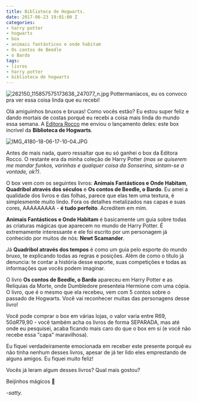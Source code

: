 ```yaml
---
title: Biblioteca de Hogwarts.
date: 2017-06-23 19:01:00 Z
categories:
- harry potter
- hogwarts
- box
- animais fantásticos e onde habitam
- Os contos de Beedle
- o Bardo
tags:
- livros
- harry potter
- biblioteca de hogwarts
---
```


![262150_115857575173638_247077_n.jpg](/uploads/262150_115857575173638_247077_n.jpg)
Pottermaníacos, eu os convoco pra ver essa coisa linda que eu recebi!

Olá amiguinhos bruxos e bruxas! Como vocês estão? Eu estou super feliz e dando mortais de costas porquê eu recebi a coisa mais linda do mundo essa semana. A [Editora Rocco](http://www.rocco.com.br/) me enviou o lançamento deles: este box incrível da **Biblioteca de Hogwarts**. 

![IMG_4180-18-06-17-10-04.JPG](/uploads/IMG_4180-18-06-17-10-04.JPG)

Antes de mais nada, quero ressaltar que eu só ganhei o box da Editora Rocco. O restante era da minha coleção de Harry Potter *(mas se quiserem me mandar funkos, varinhas e qualquer coisa da Sonserina, sintam-se a vontade, ok?)*.

O box vem com os seguintes livros: **Animais Fantásticos e Onde Habitam**, **Quadribol através dos séculos** e **Os contos de Beedle, o Bardo**. Eu amei a qualidade dos livros e das folhas, parece que elas tem uma textura, é simplesmente muito lindo. Fora os detalhes metalizados nas capas e suas cores, AAAAAAAAA - **é tudo perfeito**. Acreditem em mim.

**Animais Fantásticos e Onde Habitam** é basicamente um guia sobre todas as criaturas mágicas que aparecem no mundo de Harry Potter. É extremamente interessante e ele foi escrito por um personagem já conhecido por muitos de nós: **Newt Scamander**.

Já **Quadribol através dos tempos** é como um guia pelo esporte do mundo bruxo, te explicando todas as regras e posições. Além de como o título já denuncia: te contar a história desse esporte, suas competições e todas as informações que vocês podem imaginar.

O livro **Os contos de Beedle, o Bardo** apareceu em Harry Potter e as Relíquias da Morte, onde Dumbledore presenteia Hermione com uma cópia. O livro, que é o mesmo que ela recebeu, vem com 5 contos sobre o passado de Hogwarts. Você vai reconhecer muitas das personagens desse livro!

Você pode comprar o box em várias lojas, o valor varia entre R$69,50 à R$79,90 - você também acha os livros de forma SEPARADA, mas até onde eu pesquisei, acaba ficando mais caro do que o box em si (e você não recebe essa "capa" maravilhosa).

Eu fiquei verdadeiramente emocionada em receber este presente porquê eu não tinha nenhum desses livros, apesar de já ter lido eles emprestando de alguns amigos. Eu fiquei muito feliz!

Vocês já leram algum desses livros? Qual mais gostou? 

Beijinhos mágicos 💋

*-satty.*